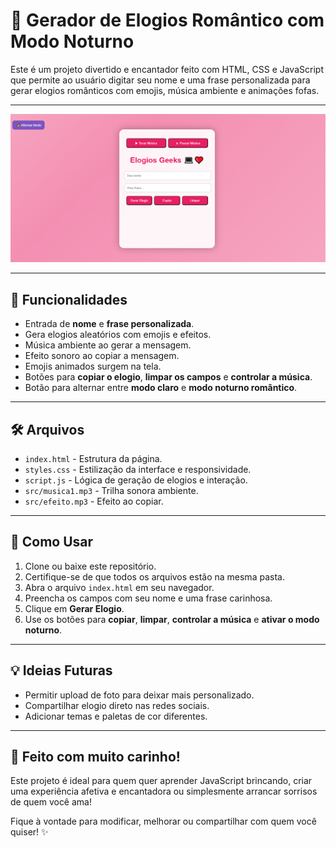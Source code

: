 # 💌 Gerador de Elogios Romântico com Modo Noturno

Este é um projeto divertido e encantador feito com HTML, CSS e JavaScript que permite ao usuário digitar seu nome e uma frase personalizada para gerar elogios românticos com emojis, música ambiente e animações fofas.

---

![Preview do Projeto](Preview.png)

---

## 🌟 Funcionalidades

- Entrada de **nome** e **frase personalizada**.
- Gera elogios aleatórios com emojis e efeitos.
- Música ambiente ao gerar a mensagem.
- Efeito sonoro ao copiar a mensagem.
- Emojis animados surgem na tela.
- Botões para **copiar o elogio**, **limpar os campos** e **controlar a música**.
- Botão para alternar entre **modo claro** e **modo noturno romântico**.

---

## 🛠 Arquivos

- `index.html` - Estrutura da página.
- `styles.css` - Estilização da interface e responsividade.
- `script.js` - Lógica de geração de elogios e interação.
- `src/musica1.mp3` - Trilha sonora ambiente.
- `src/efeito.mp3` - Efeito ao copiar.

---

## 🚀 Como Usar

1. Clone ou baixe este repositório.
2. Certifique-se de que todos os arquivos estão na mesma pasta.
3. Abra o arquivo `index.html` em seu navegador.
4. Preencha os campos com seu nome e uma frase carinhosa.
5. Clique em **Gerar Elogio**.
6. Use os botões para **copiar**, **limpar**, **controlar a música** e **ativar o modo noturno**.

---

## 💡 Ideias Futuras

- Permitir upload de foto para deixar mais personalizado.
- Compartilhar elogio direto nas redes sociais.
- Adicionar temas e paletas de cor diferentes.

---

## 🧡 Feito com muito carinho!

Este projeto é ideal para quem quer aprender JavaScript brincando, criar uma experiência afetiva e encantadora ou simplesmente arrancar sorrisos de quem você ama!

Fique à vontade para modificar, melhorar ou compartilhar com quem você quiser! ✨

